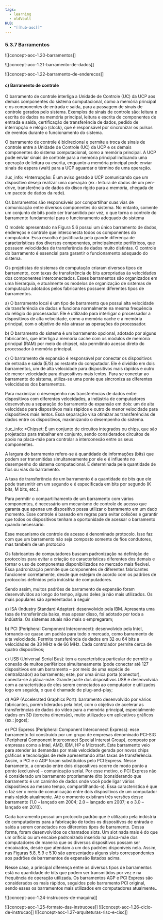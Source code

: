 ```yaml
---
tags:
  - learning
  - oldVoult
HUB:
  - "[[hub-aoc]]"
---
```

### 5.3.7 Barramentos

![[concept-aoc-1.20-barramentos]]


![[concept-aoc-1.21-barramento-de-dados]]

![[concept-aoc-1.22-barramento-de-enderecos]]

#### c) Barramento de controle

O barramento de controle interliga a Unidade de Controle (UC) da UCP aos demais componentes do sistema computacional, como a memória principal e os componentes de entrada e saída, para a passagem de sinais de controle gerados pelo sistema. Exemplos de sinais de controle são: leitura e escrita de dados na memória principal, leitura e escrita de componentes de entrada e saída, certificação de transferência de dados, pedido de interrupção e relógio (clock), que é responsável por sincronizar os pulsos de eventos durante o funcionamento do sistema.

O barramento de controle é bidirecional e permite a troca de sinais de controle entre a Unidade de Controle (UC) da UCP e os demais componentes do sistema computacional, como a memória principal. A UCP pode enviar sinais de controle para a memória principal indicando uma operação de leitura ou escrita, enquanto a memória principal pode enviar sinais de espera (wait) para a UCP aguardar o término de uma operação.

:luc_info:
*Interrupção: É um aviso gerado à UCP comunicando que um dispositivo deseja realizar uma operação (ex.: leitura de dados de um pen-drive, transferência de dados do disco rígido para a memória, chegada de um pacote de dados da rede).

Os barramentos são responsáveis por compartilhar suas vias de comunicação entre diversos componentes do sistema. No entanto, somente um conjunto de bits pode ser transmitido por vez, o que torna o controle do barramento fundamental para o funcionamento adequado do sistema

O modelo apresentado na Figura 5.6 possui um único barramento de dados, endereços e controle que interconecta todos os componentes do computador. Essa escolha é justificada pela grande diferença de características dos diversos componentes, principalmente periféricos, que possuem velocidades de transferência de dados muito distintas. O controle do barramento é essencial para garantir o funcionamento adequado do sistema.

Os projetistas de sistemas de computação criaram diversos tipos de barramento, com taxas de transferência de bits apropriadas às velocidades dos componentes interconectados. Esses barramentos são organizados em uma hierarquia, e atualmente os modelos de organização de sistemas de computação adotados pelos fabricantes possuem diferentes tipos de barramentos.


a) O barramento local é um tipo de barramento que possui alta velocidade de transferência de dados e funciona normalmente na mesma frequência do relógio do processador. Ele é utilizado para interligar o processador a dispositivos de alta velocidade, como a memória cache e a memória principal, com o objetivo de não atrasar as operações do processador.

b) O barramento do sistema é um barramento opcional, adotado por alguns fabricantes, que interliga a memória cache com os módulos de memória principal (RAM) por meio do chipset, não permitindo acesso direto do processador à memória principal.

c) O barramento de expansão é responsável por conectar os dispositivos de entrada e saída (E/S) ao restante do computador. Ele é dividido em dois barramentos, um de alta velocidade para dispositivos mais rápidos e outro de menor velocidade para dispositivos mais lentos. Para se conectar ao barramento do sistema, utiliza-se uma ponte que sincroniza as diferentes velocidades dos barramentos.

Para maximizar o desempenho nas transferências de dados entre dispositivos com diferentes velocidades, a indústria de computadores desenvolveu a separação do barramento de expansão em dois: um de alta velocidade para dispositivos mais rápidos e outro de menor velocidade para dispositivos mais lentos. Essa separação visa otimizar as transferências de dados entre os dispositivos, maximizando o desempenho do sistema.

:luc_info:
*Chipset: É um conjunto de circuitos integrados ou chips, que são projetados para trabalhar em conjunto, sendo considerados circuitos de apoio na placa-mãe para controlar a interconexão entre os seus componentes.
  

A largura do barramento refere-se à quantidade de informações (bits) que podem ser transmitidas simultaneamente por ele e é influente no desempenho do sistema computacional. É determinada pela quantidade de fios ou vias do barramento.

A taxa de transferência de um barramento é a quantidade de bits que ele pode transmitir em um segundo e é especificada em bits por segundo (K bits, M bits, etc.).

Para permitir o compartilhamento de um barramento com vários componentes, é necessário um mecanismo de controle de acesso que garanta que apenas um dispositivo possa utilizar o barramento em um dado momento. Esse controle é baseado em regras para evitar colisões e garantir que todos os dispositivos tenham a oportunidade de acessar o barramento quando necessário.

Esse mecanismo de controle de acesso é denominado protocolo. Isso faz com que um barramento não seja composto somente de fios condutores, mas também de um protocolo 

Os fabricantes de computadores buscam padronização na definição de protocolos para evitar a criação de características diferentes dos demais e tornar o uso de componentes disponibilizados no mercado mais flexível. Essa padronização permite que componentes de diferentes fabricantes funcionem corretamente, desde que estejam de acordo com os padrões de protocolos definidos pela indústria de computadores.

Sendo assim, muitos padrões de barramento de expansão foram desenvolvidos ao longo do tempo, alguns deles já não mais utilizados. Os mais populares são apresentados a seguir

a) ISA (Industry Standard Adapter): desenvolvido pela IBM. Apresenta uma taxa de transferência baixa, mas apesar disso, foi adotado por toda a indústria. Os sistemas atuais não mais o empregaram;

b) PCI (Peripheral Component Interconnect): desenvolvido pela Intel, tornando-se quase um padrão para todo o mercado, como barramento de alta velocidade. Permite transferência de dados em 32 ou 64 bits a velocidades de 33 MHz e de 66 MHz. Cada controlador permite cerca de quatro dispositivos;

c) USB (Universal Serial Bus): tem a característica particular de permitir a conexão de muitos periféricos simultaneamente (pode conectar até 127 dispositivos em um barramento – por meio de uma espécie de centralizador) ao barramento; este, por uma única porta (conector), conecta-se à placa-mãe. Grande parte dos dispositivos USB é desenvolvida com a característica de eles serem conectados ao computador e utilizados logo em seguida, o que é chamado de plug-and-play;

d) AGP (Accelerated Graphics Port): barramento desenvolvido por vários fabricantes, porém liderados pela Intel, com o objetivo de acelerar as transferências de dados do vídeo para a memória principal, especialmente dados em 3D (terceira dimensão), muito utilizados em aplicativos gráficos (ex.: jogos);

e) PCI Express (Peripheral Component Interconnect Express): esse barramento foi construído por um grupo de empresas denominado PCI-SIG (Peripheral Component Interconnect Special Interest Group), composto por empresas como a Intel, AMD, IBM, HP e Microsoft. Este barramento veio para atender às demandas por mais velocidade gerada por novos chips gráficos e tecnologias de rede apresentando altas taxas de transferência. Assim, o PCI e o AGP foram substituídos pelo PCI Express. Nesse barramento, a conexão entre dois dispositivos ocorre de modo ponto a ponto (exclusivo) – comunicação serial. Por esse motivo, o PCI Express não é considerado um barramento propriamente dito (considerando que barramento é um caminho de dados onde você pode ligar vários dispositivos ao mesmo tempo, compartilhando-o). Essa característica é que o faz ser o meio de comunicação entre dois dispositivos de um computador mais rápido atualmente. Até o momento existiram três versões desse barramento (1.0 – lançado em 2004; 2.0 – lançado em 2007; e o 3.0 – lançado em 2010).

Cada barramento possui um protocolo padrão que é utilizado pela indústria de computadores para a fabricação de todos os dispositivos de entrada e saída a serem conectados nos diferentes tipos de barramento. Dessa forma, foram desenvolvidos os chamados slots. Um slot nada mais é do que um orifício ou um encaixe padronizado inserido na placa-mãe dos computadores de maneira que os diversos dispositivos possam ser encaixados, desde que atendam a um dos padrões disponíveis nela. Assim, nas Figuras 5.8, 5.9 e 5.10 são apresentados alguns slots correspondentes aos padrões de barramentos de expansão listados acima.

Nesse caso, a principal diferença entre os diversos tipos de barramentos está na quantidade de bits que podem ser transmitidos por vez e na frequência de operação utilizada. Os barramentos AGP e PCI Express são considerados os mais rápidos, seguidos pelo barramento PCI original, sendo esses os barramentos mais utilizados em computadores atualmente..


![[concept-aoc-1.24-instrucoes-de-maquina]]


![[concept-aoc-1.25-formato-das-instrucoes]]
![[concept-aoc-1.26-ciclo-de-instrucao]]
![[concept-aoc-1.27-arquiteturas-risc-e-cisc]]